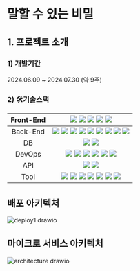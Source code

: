 # 말할 수 있는 비밀

## 1. 프로젝트 소개

### 1) 개발기간
2024.06.09 ~ 2024.07.30 (약 9주)

### 2) 🛠️기술스택
| Front-End |                                                                                                                                                                    <img src="https://img.shields.io/badge/React-61DAFB?style=flat&logo=React&logoColor=white" /> <img src="https://img.shields.io/badge/HTML5-E34F26?style=flat&logo=HTML5&logoColor=white" /> <img src="https://img.shields.io/badge/CSS3-1572B6?style=flat&logo=CSS3&logoColor=white" /> <img src="https://img.shields.io/badge/JavaScript-F7DF1E?style=flat&logo=JavaScript&logoColor=white" /> <img src="https://img.shields.io/badge/Axios-5A29E4?style=flat&logo=Axios&logoColor=white" />                                                                                                                                                                    |
|:---------:|:---------------------------------------------------------------------------------------------------------------------------------------------------------------------------------------------------------------------------------------------------------------------------------------------------------------------------------------------------------------------------------------------------------------------------------------------------------------------------------------------------------------------------------------------------------------------------------------------------------------------------------------------------------------------------------------------------------------------------------------------------------------------------------------------------------------------------------------------------------------------------------------------------------------------------------:|
| Back-End  | <img src="https://img.shields.io/badge/Java-007396?style=flat&logo=Conda-Forge&logoColor=white" /> <img src="https://img.shields.io/badge/SpringBoot-6DB33F?style=flat&logo=SpringBoot&logoColor=white" /> <img src="https://img.shields.io/badge/SpringSecurity-6DB33F?style=flat&logo=springsecurity&logoColor=white" /> <img src="https://img.shields.io/badge/JPA-6DB33F?style=flat&logo=JPA&logoColor=white" /> <img src="https://img.shields.io/badge/JWT-EF2D5E?style=flat&logo=JWT&logoColor=white" /> <img src="https://img.shields.io/badge/Querydsl-0854C1?style=flat&logo=Querydsl&logoColor=white">  <img src="https://img.shields.io/badge/Gradle-02303A?style=flat&logo=Gradle&logoColor=white" /> <img src="https://img.shields.io/badge/Lombok-D24939?style=flat&logo=Lombok&logoColor=white" /> <img src="https://img.shields.io/badge/Apache Kafka-%3333333.svg?style=flat&logo=Apache Kafka&logoColor=white"> |
|    DB     |                                                                                                                                                                                                                                                                                                                                                                    <img src="https://img.shields.io/badge/MySQL-4479A1?style=flat&logo=MySQL&logoColor=white" /> <img src="https://img.shields.io/badge/Redis-FF4438?style=flat&logo=Redis&logoColor=white" />                                                                                                                                                                                                                                                                                                                                                                    |
|  DevOps   |                                                                                                                                                               <img src="https://img.shields.io/badge/linux-FCC624?style=flat&logo=linux&logoColor=black"> <img src="https://img.shields.io/badge/NaverCloud-03C75A?style=flat&logo=NaverCloud&logoColor=white" /> <img src="https://img.shields.io/badge/Jenkins-D24939?style=flat&logo=Jenkins&logoColor=white" /> <img src="https://img.shields.io/badge/NGINX-009639?style=flat&logo=NGINX&logoColor=white" /> <img src="https://img.shields.io/badge/Docker-2496ED?style=flat&logo=Docker&logoColor=white" />  <img src="https://img.shields.io/badge/openssl-721412?style=flat&logo=openssl&logoColor=white">                                                                                                                                                                |
|    API    |                                                                                                                                                                                                                                                                                                                                                            <img src="https://img.shields.io/badge/KakaoLogin-FFCD00?style=flat&logo=KakaoLogin&logoColor=white" /> <img src="https://img.shields.io/badge/DAUM 우편-FFCD00?style=flat&logo=KakaoMap&logoColor=white" />                                                                                                                                                                                                                                                                                                                                                             |
|   Tool    |                                                                                                              <img src="https://img.shields.io/badge/Figma-F24E1E?style=flat&logo=Figma&logoColor=white" /> <img src="https://img.shields.io/badge/Jira-0052CC?style=flat&logo=Jira&logoColor=white" /> <img src="https://img.shields.io/badge/Slack-4A154B?style=flat&logo=Slack&logoColor=white" /> <img src="https://img.shields.io/badge/GitHub-181717?style=flat&logo=GitHub&logoColor=white" /> <img src="https://img.shields.io/badge/VSCode-2496ED?style=flat&logo=VSCode&logoColor=white" /> <img src="https://img.shields.io/badge/IntelliJ IDEA-000000?style=flat&logo=IntelliJ IDEA&logoColor=white" />   <img src="https://img.shields.io/badge/Postman-FF6C37?style=flat&logo=postman&logoColor=white">                                                                                                              |


## 배포 아키텍처

![deploy1 drawio](https://github.com/user-attachments/assets/321d14aa-ff3e-49d1-9ce2-444c337c0997)

## 마이크로 서비스 아키텍처
![architecture drawio](https://github.com/user-attachments/assets/16dbf991-e836-4f8d-bb8b-7a76f8135667)
